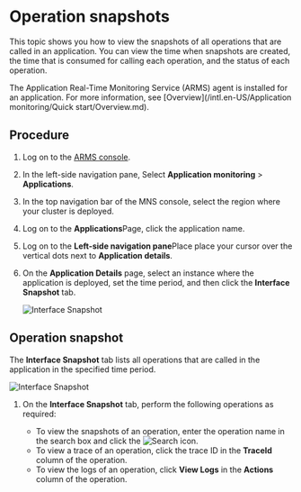 # Operation snapshots

This topic shows you how to view the snapshots of all operations that are called in an application. You can view the time when snapshots are created, the time that is consumed for calling each operation, and the status of each operation.

The Application Real-Time Monitoring Service \(ARMS\) agent is installed for an application. For more information, see [Overview](/intl.en-US/Application monitoring/Quick start/Overview.md).

## Procedure

1.  Log on to the [ARMS console](https://arms-ap-southeast-1.console.aliyun.com/#/home).

2.  In the left-side navigation pane, Select **Application monitoring** \> **Applications**.

3.  In the top navigation bar of the MNS console, select the region where your cluster is deployed.

4.  Log on to the **Applications**Page, click the application name.

5.  Log on to the **Left-side navigation pane**Place place your cursor over the vertical dots next to **Application details**.

6.  On the **Application Details** page, select an instance where the application is deployed, set the time period, and then click the **Interface Snapshot** tab.

    ![Interface Snapshot](https://static-aliyun-doc.oss-accelerate.aliyuncs.com/assets/img/en-US/6075424161/p235769.png)


## Operation snapshot

The **Interface Snapshot** tab lists all operations that are called in the application in the specified time period.

![Interface Snapshot](https://static-aliyun-doc.oss-accelerate.aliyuncs.com/assets/img/en-US/6075424161/p235775.png)

1.  On the **Interface Snapshot** tab, perform the following operations as required:

    -   To view the snapshots of an operation, enter the operation name in the search box and click the ![Search](https://static-aliyun-doc.oss-accelerate.aliyuncs.com/assets/img/en-US/5262684161/p235841.png) icon.
    -   To view a trace of an operation, click the trace ID in the **TraceId** column of the operation.
    -   To view the logs of an operation, click **View Logs** in the **Actions** column of the operation.

